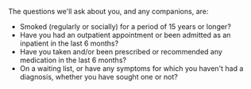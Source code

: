 The questions we'll ask about you, and any companions, are:

- Smoked (regularly or socially) for a period of 15 years or longer?
- Have you had an outpatient appointment or been admitted as an inpatient in the last 6 months?
- Have you taken and/or been prescribed or recommended any medication in the last 6 months?
- On a waiting list, or have any symptoms for which you haven't had a diagnosis, whether you have sought one or not?
